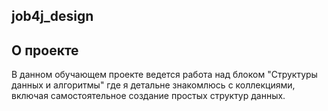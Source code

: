 ## job4j_design
## О проекте

В данном обучающем проекте ведется работа над блоком "Структуры данных и алгоритмы" где я детальне знакомлюсь с коллекциями, включая самостоятельное создание простых структур данных.

